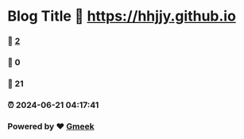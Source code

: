 # Blog Title :link: https://hhjjy.github.io 
### :page_facing_up: [2](https://hhjjy.github.io/tag.html) 
### :speech_balloon: 0 
### :hibiscus: 21 
### :alarm_clock: 2024-06-21 04:17:41 
### Powered by :heart: [Gmeek](https://github.com/Meekdai/Gmeek)
